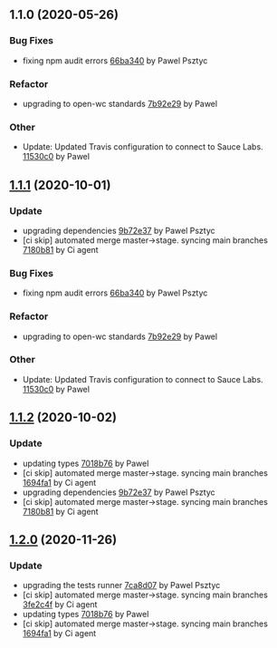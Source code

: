 <a name="1.1.0"></a>
## 1.1.0 (2020-05-26)

### Bug Fixes

* fixing npm audit errors [66ba340](https://github.com/advanced-rest-client/arc-resizable-mixin/commit/66ba3408bfcf5c8316cdffb5b5d0b9f00f7bb412) by Pawel Psztyc


### Refactor

* upgrading to open-wc standards [7b92e29](https://github.com/advanced-rest-client/arc-resizable-mixin/commit/7b92e29d243fb6adc9885004b878a95d5ce2d975) by Pawel


### Other

* Update: Updated Travis configuration to connect to Sauce Labs.
 [11530c0](https://github.com/advanced-rest-client/arc-resizable-mixin/commit/11530c022697efba3d9820dc885b63b58773bff0) by Pawel


<a name="1.1.1"></a>
## [1.1.1](https://github.com/advanced-rest-client/arc-resizable-mixin/compare/1.0.0...1.1.1) (2020-10-01)

### Update

* upgrading dependencies [9b72e37](https://github.com/advanced-rest-client/arc-resizable-mixin/commit/9b72e37e25d421ecad86168580fdb9d559e4d449) by Pawel Psztyc
* [ci skip] automated merge master->stage. syncing main branches [7180b81](https://github.com/advanced-rest-client/arc-resizable-mixin/commit/7180b81a7985cce983a3494f7b3f1122ed1ad92a) by Ci agent


### Bug Fixes

* fixing npm audit errors [66ba340](https://github.com/advanced-rest-client/arc-resizable-mixin/commit/66ba3408bfcf5c8316cdffb5b5d0b9f00f7bb412) by Pawel Psztyc


### Refactor

* upgrading to open-wc standards [7b92e29](https://github.com/advanced-rest-client/arc-resizable-mixin/commit/7b92e29d243fb6adc9885004b878a95d5ce2d975) by Pawel


### Other

* Update: Updated Travis configuration to connect to Sauce Labs.
 [11530c0](https://github.com/advanced-rest-client/arc-resizable-mixin/commit/11530c022697efba3d9820dc885b63b58773bff0) by Pawel


<a name="1.1.2"></a>
## [1.1.2](https://github.com/advanced-rest-client/arc-resizable-mixin/compare/1.1.0...1.1.2) (2020-10-02)

### Update

* updating types [7018b76](https://github.com/advanced-rest-client/arc-resizable-mixin/commit/7018b764e04e7bb5aacc51fd6bc1b4903c3c7ced) by Pawel
* [ci skip] automated merge master->stage. syncing main branches [1694fa1](https://github.com/advanced-rest-client/arc-resizable-mixin/commit/1694fa10f03cce2b378d9cc611a9b777986c1dd8) by Ci agent
* upgrading dependencies [9b72e37](https://github.com/advanced-rest-client/arc-resizable-mixin/commit/9b72e37e25d421ecad86168580fdb9d559e4d449) by Pawel Psztyc
* [ci skip] automated merge master->stage. syncing main branches [7180b81](https://github.com/advanced-rest-client/arc-resizable-mixin/commit/7180b81a7985cce983a3494f7b3f1122ed1ad92a) by Ci agent


<a name="1.2.0"></a>
## [1.2.0](https://github.com/advanced-rest-client/arc-resizable-mixin/compare/1.1.1...1.2.0) (2020-11-26)

### Update

* upgrading the tests runner [7ca8d07](https://github.com/advanced-rest-client/arc-resizable-mixin/commit/7ca8d075f4fee0f96dcf31a2651177bdb053b31c) by Pawel Psztyc
* [ci skip] automated merge master->stage. syncing main branches [3fe2c4f](https://github.com/advanced-rest-client/arc-resizable-mixin/commit/3fe2c4f66fabb0e93759ba8b89446f32d8d64a97) by Ci agent
* updating types [7018b76](https://github.com/advanced-rest-client/arc-resizable-mixin/commit/7018b764e04e7bb5aacc51fd6bc1b4903c3c7ced) by Pawel
* [ci skip] automated merge master->stage. syncing main branches [1694fa1](https://github.com/advanced-rest-client/arc-resizable-mixin/commit/1694fa10f03cce2b378d9cc611a9b777986c1dd8) by Ci agent



